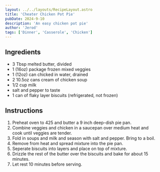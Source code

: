 ```yaml
---
layout: ../../layouts/RecipeLayout.astro
title: 'Cheater Chicken Pot Pie'
pubDate: 2024-9-10
description: 'An easy chicken pot pie'
author: 'Jerod'
tags: ['Dinner', 'Casserole', 'Chicken']
---
```

<h2 class='text-2xl py-4'>Ingredients</h2>
<ul class='list-disc ms-4 ps-4 py-2'>
    <li>3 Tbsp melted butter, divided</li>
    <li>1 (16oz) package frozen mixed veggies</li>
    <li>1 (12oz) can chicked in water, drained</li>
    <li>2 10.5oz cans cream of chicken soup</li>
    <li>1/2 cup milk</li>
    <li>salt and pepper to taste</li>
    <li>1 can of flaky layer biscuits (refrigerated, not frozen)</li>
</ul>
<h2 class='text-2xl py-4'>Instructions</h2>
<ol class='list-decimal ms-4 ps-4 py-2'>
    <li>Preheat oven to 425 and butter a 9 inch deep-dish pie pan.</li>
    <li>Combine veggies and chicken in a saucepan over medium heat and cook until veggies are tender.</li>
    <li>Fold in soups and milk and season with salt and pepper. Bring to a boil.</li>
    <li>Remove from heat and spread mixture into the pie pan.</li>
    <li>Seperate biscuits into layers and place on top of mixture.</li>
    <li>Drizzle the rest of the butter over the biscuits and bake for about 15 minutes.</li>
    <li>Let rest 10 minutes before serving.</li>
</ol>